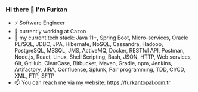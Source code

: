### Hi there 👋 I'm Furkan

- ⚡ Software Engineer
- 🔭 currently working at Cazoo
- 🌱 my current tech stack: Java 11+, Spring
Boot, Micro-services, Oracle PL/SQL, JDBC, JPA, Hibernate, NoSQL, Cassandra, Hadoop, PostgreSQL, MSSQL, JMS, ActiveMQ, Docker, RESTful API, Postman, Node.js, React, Linux, Shell Scripting, Bash, JSON, HTTP, Web services, Git, GitHub, ClearCase, Bitbucket, Maven, Gradle, npm, Jenkins, Artifactory, JIRA, Confluence, Splunk, Pair programming, TDD, CI/CD, XML, FTP, SFTP
- 📫 You can reach me via my website: https://furkantopal.com.tr
